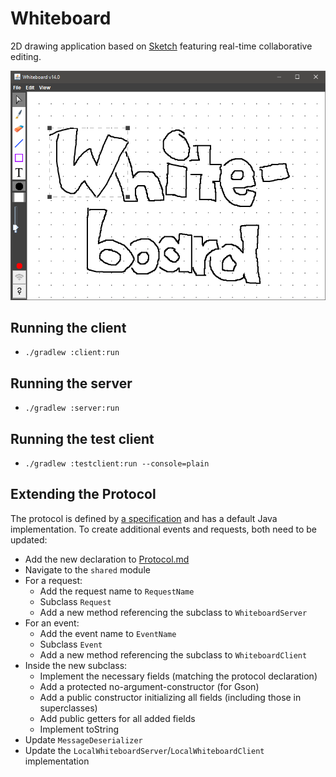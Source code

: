 # Whiteboard
2D drawing application based on [Sketch](https://github.com/fwcd/Sketch) featuring real-time collaborative editing.

![Screenshot](screenshot.png)

## Running the client
* `./gradlew :client:run`

## Running the server
* `./gradlew :server:run`

## Running the test client
* `./gradlew :testclient:run --console=plain`

## Extending the Protocol
The protocol is defined by [a specification](Protocol.md) and has a default Java implementation. To create additional events and requests, both need to be updated:

* Add the new declaration to [Protocol.md](Protocol.md)
* Navigate to the `shared` module
* For a request:
    * Add the request name to `RequestName`
    * Subclass `Request`
    * Add a new method referencing the subclass to `WhiteboardServer`
* For an event:
    * Add the event name to `EventName`
    * Subclass `Event`
    * Add a new method referencing the subclass to `WhiteboardClient`
* Inside the new subclass:
    * Implement the necessary fields (matching the protocol declaration)
    * Add a protected no-argument-constructor (for Gson)
    * Add a public constructor initializing all fields (including those in superclasses)
    * Add public getters for all added fields
    * Implement toString
* Update `MessageDeserializer`
* Update the `LocalWhiteboardServer`/`LocalWhiteboardClient` implementation
